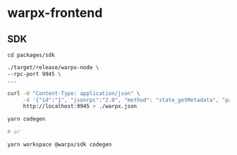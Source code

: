 # warpx-frontend

## SDK

```
cd packages/sdk
```

```bash
./target/release/warpx-node \
--rpc-port 9945 \
...
```

```bash
curl -H "Content-Type: application/json" \
     -d '{"id":"1", "jsonrpc":"2.0", "method": "state_getMetadata", "params":[]}' \
     http://localhost:9945 > ./warpx.json
```

```bash
yarn codegen

# or

yarn workspace @warpx/sdk codegen
```
